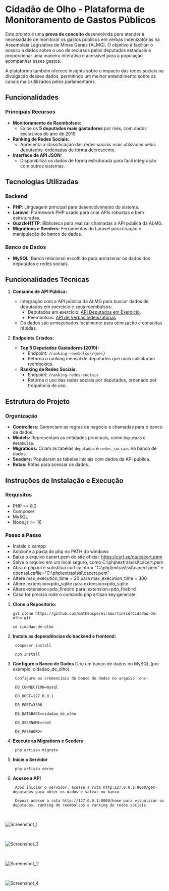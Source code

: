 # Cidadão de Olho - Plataforma de Monitoramento de Gastos Públicos

Este projeto é uma **prova de conceito** desenvolvida para atender à necessidade de monitorar os gastos públicos em verbas indenizatórias na Assembleia Legislativa de Minas Gerais (ALMG). O objetivo é facilitar o acesso a dados sobre o uso de recursos pelos deputados estaduais e proporcionar uma maneira interativa e acessível para a população acompanhar esses gastos.

A plataforma também oferece insights sobre o impacto das redes sociais na divulgação desses dados, permitindo um melhor entendimento sobre os canais mais utilizados pelos parlamentares.




## Funcionalidades

### Principais Recursos
- **Monitoramento de Reembolsos:**
  - Exibe os **5 deputados mais gastadores** por mês, com dados exclusivos do ano de 2019.
- **Ranking de Redes Sociais:**
  - Apresenta a classificação das redes sociais mais utilizadas pelos deputados, ordenadas de forma decrescente.
- **Interface de API JSON:**
  - Disponibiliza os dados de forma estruturada para fácil integração com outros sistemas.






## Tecnologias Utilizadas

### Backend
- **PHP**: Linguagem principal para desenvolvimento do sistema.
- **Laravel**: Framework PHP usado para criar APIs robustas e bem estruturadas.
- **GuzzleHTTP**: Biblioteca para realizar chamadas à API pública da ALMG.
- **Migrations e Seeders**: Ferramentas do Laravel para criação e manipulação do banco de dados.

### Banco de Dados
- **MySQL**: Banco relacional escolhido para armazenar os dados dos deputados e redes sociais.




## Funcionalidades Técnicas

1. **Consumo de API Pública:**
   - Integração com a API pública da ALMG para buscar dados de deputados em exercício e seus reembolsos:
     - Deputados em exercício: [API Deputados em Exercício](http://dadosabertos.almg.gov.br/ws/deputados/em_exercicio).
     - Reembolsos: [API de Verbas Indenizatórias](http://dadosabertos.almg.gov.br/ws/ajuda/sobre).
   - Os dados são armazenados localmente para otimização e consultas rápidas.

2. **Endpoints Criados:**
   - **Top 5 Deputados Gastadores (2019):**
     - Endpoint: `/ranking-reembolsos/{mês}`
     - Retorna o ranking mensal de deputados que mais solicitaram reembolsos.
   - **Ranking de Redes Sociais:**
     - Endpoint: `/ranking-redes-sociais`
     - Retorna o uso das redes sociais por deputados, ordenado por frequência de uso.



## Estrutura do Projeto

### Organização
- **Controllers:** Gerenciam as regras de negócio e chamadas para o banco de dados.
- **Models:** Representam as entidades principais, como `Deputado` e `Reembolso`.
- **Migrations:** Criam as tabelas `deputados` e `redes_sociais` no banco de dados.
- **Seeders:** Popularam as tabelas iniciais com dados da API pública.
- **Rotas:** Rotas para acessar os dados.



## Instruções de Instalação e Execução

### Requisitos
- PHP >= 8.2
- Composer
- MySQL
- Node.js >= 16


### Passo a Passo
- Instale o xampp
- Adicione a pasta do php no PATH do windows
- Baixe o arquivo cacert.pem do site oficial: https://curl.se/ca/cacert.pem
- Salve o arquivo em um local seguro, como C:\php\extras\ssl\cacert.pem
- Abra o php.ini e substitua curl.cainfo = "C:\php\extras\ssl\cacert.pem" e openssl.cafile="C:\php\extras\ssl\cacert.pem"
- Altere max_execution_time = 30 para max_execution_time = 300
- Altere ;extension=pdo_sqlite para extension=pdo_sqlite
- Altere extension=pdo_firebird para ;extension=pdo_firebird
- Caso for preciso rode o comando php artisan key:generate

1. **Clone o Repositório:**

       git clone https://github.com/matheuspereiramartinscd/Cidadao-de-olho.git
    
       cd cidadao-de-olho

2. **Instale as dependências do backend e frontend:**

        composer install
    
        npm install

3. **Configure o Banco de Dados**
        Crie um banco de dados no MySQL (por exemplo, cidadao_de_olho).
        
        Configure as credenciais do banco de dados no arquivo .env:
        
        DB_CONNECTION=mysql
        
        DB_HOST=127.0.0.1
        
        DB_PORT=3306
        
        DB_DATABASE=cidadao_de_olho
        
        DB_USERNAME=root
        
        DB_PASSWORD=

4. **Execute as Migrations e Seeders**

        php artisan migrate

5. **Inicie o Servidor**

        php artisan serve

6. **Acesse a API**

        Após iniciar o servidor, acesse a rota http:127.0.0.1:8000/get-deputados para obter os dados e salvar no banco
    
        Depois acesse a rota http://127.0.0.1:8000/home para visualizar os deputados, ranking de reembolsos e ranking de redes sociais


</br>

![Screenshot_1](https://github.com/user-attachments/assets/bd9e633c-09db-464b-9025-a804ced45750)

</br>

![Screenshot_3](https://github.com/user-attachments/assets/0362e60d-a17d-4bcd-a2c2-e720de201c10)

</br>

![Screenshot_2](https://github.com/user-attachments/assets/4ad28afa-dcc8-4bdd-a0da-06aca5bd27ab)

</br>

![Screenshot_4](https://github.com/user-attachments/assets/3c0740df-626d-42cf-8cc1-4ca99f25f352)



